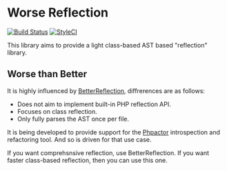 Worse Reflection
==================

[![Build Status](https://travis-ci.org/dtl/worse-reflection.svg?branch=master)](https://travis-ci.org/dtl/worse-reflection)
[![StyleCI](https://styleci.io/repos/<repo-id>/shield)](https://styleci.io/repos/<repo-id>)

This library aims to provide a light class-based AST based "reflection" library.

## Worse than Better

It is highly influenced by [BetterReflection](https://github.com/Roave/BetterReflection), diffrerences are as follows:

- Does not aim to implement built-in PHP reflection API.
- Focuses on class reflection.
- Only fully parses the AST once per file.

It is being developed to provide support for the
[Phpactor](https://github.com/dantleech/phpactor) introspection and
refactoring tool. And so is driven for that use case.

If you want comprehsnsive reflection, use BetterReflection. If you want faster
class-based reflection, then you can use this one.

